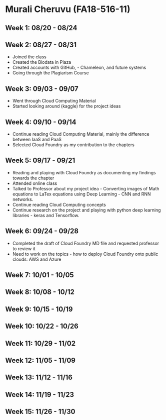 # Murali Cheruvu (FA18-516-11)

## Week 1: 08/20 - 08/24


## Week 2: 08/27 - 08/31
- Joined the class
- Created the Biodata in Piaza
- Created accounts with GitHub, - Chameleon, and future systems
- Going through the Plagiarism Course


## Week 3: 09/03 - 09/07
- Went through Cloud Computing Material
- Started looking around (kaggle) for the project ideas

## Week 4: 09/10 - 09/14
- Continue reading Cloud Computing Material, mainly the difference between IaaS and PaaS
- Selected Cloud Foundry as my contribution to the chapters

## Week 5: 09/17 - 09/21
- Reading and playing with Cloud Foundry as documenting my findings towards the chapter
- Attended online class
- Talked to Professor about my project idea - Converting images of Math equations to LaTex equations using Deep Learning - CNN and RNN networks.
- Continue reading Cloud Computing concepts
- Continue research on the project and playing with python deep learning libraries - keras and Tensorflow.

## Week 6: 09/24 - 09/28
- Completed the draft of Cloud Foundry MD file and requested professor to review it
- Need to work on the topics - how to deploy Cloud Foundry onto public clouds: AWS and Azure

## Week 7: 10/01 - 10/05

## Week 8: 10/08 - 10/12

## Week 9: 10/15 - 10/19

## Week 10: 10/22 - 10/26

## Week 11: 10/29 - 11/02

## Week 12: 11/05 - 11/09

## Week 13: 11/12 - 11/16

## Week 14: 11/19 - 11/23

## Week 15: 11/26 - 11/30



